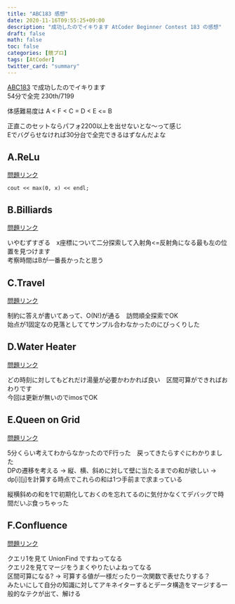 ```yaml
---
title: "ABC183 感想"
date: 2020-11-16T09:55:25+09:00
description: "成功したのでイキります AtCoder Beginner Contest 183 の感想"
draft: false
math: false
toc: false
categories: [競プロ]
tags: [AtCoder]
twitter_card: "summary"
---
```


[ABC183](https://atcoder.jp/contests/abc183) で成功したのでイキります\
54分で全完 230th/7199

体感難易度は A < F < C = D < E <= B

正直このセットならパフォ2200以上を出せないとな〜って感じ\
Eでバグらせなければ30分台で全完できるはずなんだよな

## A.ReLu

[問題リンク](https://atcoder.jp/contests/abc183/tasks/abc183_a)

`cout << max(0, x) << endl;`

## B.Billiards

[問題リンク](https://atcoder.jp/contests/abc183/tasks/abc183_b)

いやむずすぎる　x座標について二分探索して入射角<=反射角になる最も左の位置を見つけます\
考察時間はBが一番長かったと思う

## C.Travel

[問題リンク](https://atcoder.jp/contests/abc183/tasks/abc183_c)

制約に答えが書いてあって、O(N!)が通る　訪問順全探索でOK\
始点が1固定なの見落としててサンプル合わなかったのにびっくりした

## D.Water Heater

[問題リンク](https://atcoder.jp/contests/abc183/tasks/abc183_d)

どの時刻に対してもどれだけ湯量が必要かわかれば良い　区間可算ができればおわりです\
今回は更新が無いのでimosでOK

## E.Queen on Grid

[問題リンク](https://atcoder.jp/contests/abc183/tasks/abc183_e)

5分くらい考えてわからなかったのでF行った　戻ってきたらすぐにわかりました\
DPの遷移を考える -> 縦、横、斜めに対して壁に当たるまでの和が欲しい -> dp[i][j]を計算する時点でこれらの和は1つ手前まで求まっている

縦横斜めの和を1で初期化しておくのを忘れてるのに気付かなくてデバッグで時間だいぶ食っちゃった

## F.Confluence

[問題リンク](https://atcoder.jp/contests/abc183/tasks/abc183_f)

クエリ1を見て UnionFind ですねってなる\
クエリ2を見てマージをうまくやりたいよねってなる\
区間可算になる? -> 可算する値が一様だったり一次関数で表せたりする？\
みたいにして自分の知識に対してアキネイターするとデータ構造をマージする一般的なテクが出て、解ける
